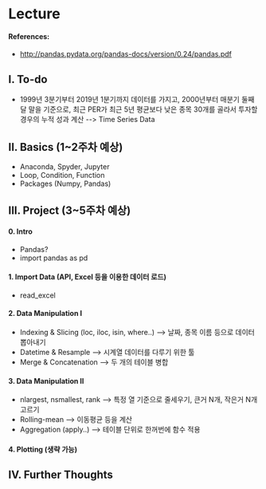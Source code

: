 # Lecture

#### References:
* http://pandas.pydata.org/pandas-docs/version/0.24/pandas.pdf

## I. To-do
* 1999년 3분기부터 2019년 1분기까지 데이터를 가지고, 2000년부터 매분기 둘째 달 말을 기준으로, 최근 PER가 최근 5년 평균보다 낮은 종목 30개를 골라서 투자할 경우의 누적 성과 계산 --> Time Series Data

## II. Basics (1~2주차 예상)
* Anaconda, Spyder, Jupyter
* Loop, Condition, Function
* Packages (Numpy, Pandas)

## III. Project (3~5주차 예상)

#### 0. Intro
- Pandas?
- import pandas as pd

#### 1. Import Data (API, Excel 등을 이용한 데이터 로드)
- read_excel

#### 2. Data Manipulation I 
- Indexing & Slicing (loc, iloc, isin, where..) -->  날짜, 종목 이름 등으로 데이터 뽑아내기
- Datetime & Resample  --> 시계열 데이터를 다루기 위한 툴
- Merge & Concatenation --> 두 개의 테이블 병합

#### 3. Data Manipulation II 
- nlargest, nsmallest, rank --> 특정 열 기준으로 줄세우기, 큰거 N개, 작은거 N개 고르기
- Rolling-mean --> 이동평균 등을 계산
- Aggregation (apply..)  --> 테이블 단위로 한꺼번에 함수 적용

#### 4. Plotting (생략 가능)



## IV. Further Thoughts
